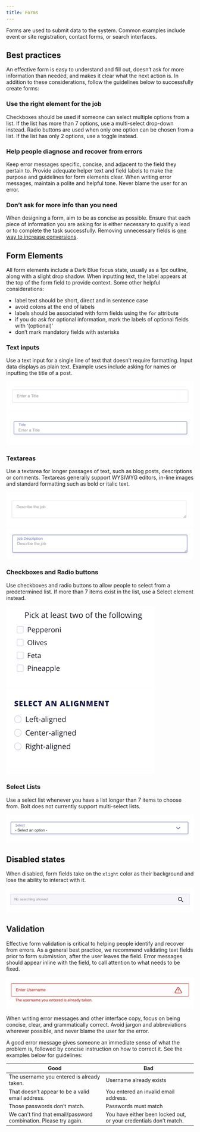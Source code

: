 ```yaml
---
title: Forms
---
```


Forms are used to submit data to the system. Common examples include event or site registration, contact forms, or search interfaces. 

## Best practices

An effective form is easy to understand and fill out, doesn’t ask for more information than needed, and makes it clear what the next action is. In addition to these considerations, follow the guidelines below to successfully create forms:

### Use the right element for the job

Checkboxes should be used if someone can select multiple options from a list. If the list has more than 7 options, use a multi-select drop-down instead. Radio buttons are used when only one option can be chosen from a list. If the list has only 2 options, use a toggle instead. 

### Help people diagnose and recover from errors

Keep error messages specific, concise, and adjacent to the field they pertain to. Provide adequate helper text and field labels to make the purpose and guidelines for form elements clear. When writing error messages, maintain a polite and helpful tone. Never blame the user for an error.

### Don’t ask for more info than you need

When designing a form, aim to be as concise as possible. Ensure that each piece of information you are asking for is either necessary to qualify a lead or to complete the task successfully. Removing unnecessary fields is [one way to increase conversions](https://conversionxl.com/blog/reduce-form-fields/). 

## Form Elements

All form elements include a Dark Blue focus state, usually as a 1px outline, along with a slight drop shadow. When inputting text, the label appears at the top of the form field to provide context. Some other helpful considerations: 

- label text should be short, direct and in sentence case
- avoid colons at the end of labels
- labels should be associated with form fields using the `for` attribute
- if you do ask for optional information, mark the labels of optional fields with ‘(optional)’
- don’t mark mandatory fields with asterisks

### Text inputs

Use a text input for a single line of text that doesn’t require formatting. Input data displays as plain text. Example uses include asking for names or inputting the title of a post.

![A static input contains helper text within the field.](../../../images/forms-text-input-static.png)
![On focus, the field label moves to the top of the input.](../../../images/forms-text-input-focus.png)

### Textareas

Use a textarea for longer passages of text, such as blog posts, descriptions or comments. Textareas generally support WYSIWYG editors, in-line images and standard formatting such as bold or italic text.

![Static input](../../../images/forms-textarea-static.png)
![Focused input](../../../images/forms-textarea-focused.png)

### Checkboxes and Radio buttons

Use checkboxes and radio buttons to allow people to select from a predetermined list. If more than 7 items exist in the list, use a Select element instead. 

![Checkboxes allow people to select more than one item.](../../../images/forms-checkbox.png)![Use radio buttons when only one item should be selected.](../../../images/forms-radio.png)

### Select Lists

Use a select list whenever you have a list longer than 7 items to choose from. Bolt does not currently support multi-select lists.

![Select lists allow users to pick from a predetermined list of options.](../../../images/forms-select.png)

## Disabled states

When disabled, form fields take on the `xlight` color as their background and lose the ability to interact with it.

![Form fields that are disabled take on a light background.](../../../images/forms_text-disabled.png)

## Validation

Effective form validation is critical to helping people identify and recover from errors. As a general best practice, we recommend validating text fields prior to form submission, after the user leaves the field. Error messages should appear inline with the field, to call attention to what needs to be fixed.

![Form errors should be placed next to the field that needs correction. The field takes on a red border and background.](../../../images/forms-text-input-error.png)

When writing error messages and other interface copy, focus on being concise, clear, and grammatically correct. Avoid jargon and abbreviations wherever possible, and never blame the user for the error. 

A good error message gives someone an immediate sense of what the problem is, followed by concise instruction on how to correct it. See the examples below for guidelines: 

| **Good**                                                         | **Bad**                                                           |
| ---------------------------------------------------------------- | ----------------------------------------------------------------- |
| The username you entered is already taken.                       | Username already exists                                           |
| That doesn’t appear to be a valid email address.                 | You entered an invalid email address.                             |
| Those passwords don’t match.                                     | Passwords must match                                              |
| We can't find that email/password combination. Please try again. | You have either been locked out, or your credentials don’t match. |


